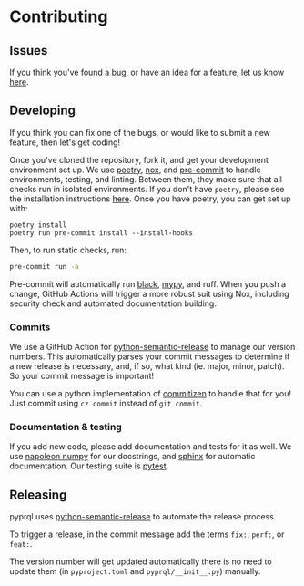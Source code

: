 # Contributing

## Issues

If you think you've found a bug, or have an idea for a feature, let us know
[here][issues].

## Developing

If you think you can fix one of the bugs, or would like to submit a new feature,
then let's get coding!

Once you've cloned the repository, fork it, and get your development environment
set up. We use [poetry][poetry], [nox][nox], and [pre-commit][pre-commit] to
handle environments, testing, and linting. Between them, they make sure that all
checks run in isolated environments. If you don't have `poetry`, please see the
installation instructions [here][poetry_install]. Once you have poetry, you can
get set up with:

```{code-block} shell
poetry install
poetry run pre-commit install --install-hooks
```

Then, to run static checks, run:

```sh
pre-commit run -a
```

Pre-commit will automatically run [black][black], [mypy][mypy],
and ruff. When you push a change, GitHub
Actions will trigger a more robust suit using Nox, including security check and
automated documentation building.

### Commits

We use a GitHub Action for [python-semantic-release][psr] to manage our version
numbers. This automatically parses your commit messages to determine if a new
release is necessary, and, if so, what kind (ie. major, minor, patch). So your
commit message is important!

You can use a python implementation of [commitizen][cz] to handle that for you!
Just commit using `cz commit` instead of `git commit`.

### Documentation & testing

If you add new code, please add documentation and tests for it as well. We use
[napoleon numpy][docstrings] for our docstrings, and [sphinx][sphinx] for
automatic documentation. Our testing suite is [pytest][pytest].

## Releasing

pyprql uses [python-semantic-release][psr] to automate the release process.

To trigger a release, in the commit message add the terms `fix:`, `perf:`, or
`feat:`.

The version number will get updated automatically there is no need to update
them (in `pyproject.toml` and `pyprql/__init__.py`) manually.

[issues]: https://github.com/prql/pyprql/issues "Issues"
[poetry]: https://python-poetry.org/ "Poetry"
[poetry_install]: https://python-poetry.org/docs/#installation "Poetry Installation Instructions"
[nox]: https://nox.thea.codes/en/stable/ "Nox"
[pre-commit]: https://pre-commit.com/ "Pre-commit"
[black]: https://github.com/psf/black "Black"
[mypy]: https://mypy.readthedocs.io/en/stable/index.html "Mypy"
[psr]: https://github.com/relekang/python-semantic-release "Python Semantic Release"
[cz]: https://commitizen-tools.github.io/commitizen/index.html "Commitizen"
[docstrings]: https://sphinxcontrib-napoleon.readthedocs.io/en/latest/example_numpy.html "Numpy Napoleon Docstrings"
[sphinx]: https://www.sphinx-doc.org/en/master/index.html "Sphinx"
[pytest]: https://docs.pytest.org/en/7.0.x/ "pytest"
